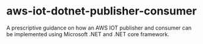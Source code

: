 # aws-iot-dotnet-publisher-consumer
A prescriptive guidance on how an AWS IOT publisher and consumer can be implemented using Microsoft .NET and .NET core framework.
